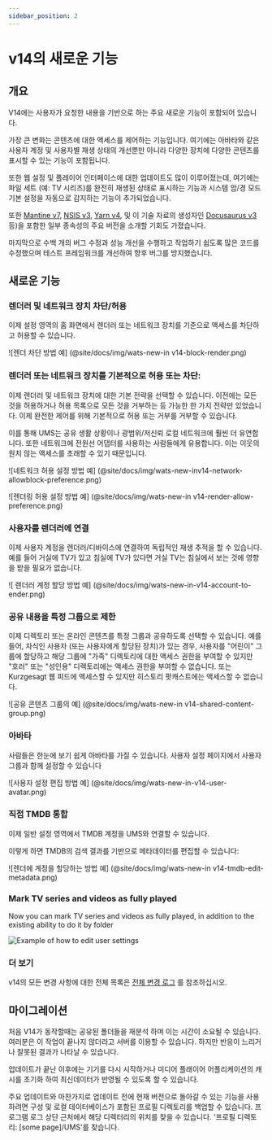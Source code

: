 ```yaml
---
sidebar_position: 2
---
```


# v14의 새로운 기능

## 개요

V14에는 사용자가 요청한 내용을 기반으로 하는 주요 새로운 기능이 포함되어 있습니다.

가장 큰 변화는 콘텐츠에 대한 액세스를 제어하는 기능입니다. 여기에는 아바타와 같은 사용자 계정 및 사용자별 재생 상태의 개선뿐만 아니라 다양한 장치에 다양한 콘텐츠를 표시할 수 있는 기능이 포함됩니다.

또한 웹 설정 및 플레이어 인터페이스에 대한 업데이트도 많이 이루어졌는데, 여기에는 파일 세트 (예: TV 시리즈)를 완전히 재생된 상태로 표시하는 기능과 시스템 암/경 모드 기본 설정을 자동으로 감지하는 기능이 추가되었습니다.

또한 [Mantine v7](https://mantine.dev/), [NSIS v3](https://nsis.sourceforge.io/Download), [Yarn v4](https://yarnpkg.com/), 및 이 기술 자료의 생성자인 [Docusaurus v3](https://docusaurus.io/) 등)을 포함한 일부 종속성의 주요 버전을 소개할 기회도 가졌습니다.

마지막으로 수백 개의 버그 수정과 성능 개선을 수행하고 작업하기 쉽도록 많은 코드를 수정했으며 테스트 프레임워크를 개선하여 향후 버그를 방지했습니다.

## 새로운 기능

### 렌더러 및 네트워크 장치 차단/허용

이제 설정 영역의 홈 화면에서 렌더러 또는 네트워크 장치를 기준으로 액세스를 차단하고 허용할 수 있습니다.

![렌더 차단 방법 예] (@site/docs/img/wats-new-in v14-block-render.png)

### 렌더러 또는 네트워크 장치를 기본적으로 허용 또는 차단:

이제 렌더러 및 네트워크 장치에 대한 기본 전략을 선택할 수 있습니다. 이전에는 모든 것을 허용하거나 허용 목록으로 모든 것을 거부하는 등 가능한 한 가지 전략만 있었습니다. 이제 완전한 제어를 위해 기본적으로 허용 또는 거부를 거부할 수 있습니다.

이를 통해 UMS는 공유 생활 상황이나 광범위/저신뢰 로컬 네트워크에 훨씬 더 유연합니다. 또한 네트워크에 전원선 어댑터를 사용하는 사람들에게 유용합니다. 이는 이웃의 원치 않는 액세스를 초래할 수 있기 때문입니다.

![네트워크 허용 설정 방법 예] (@site/docs/img/wats-new-inv14-network-allowblock-preference.png)

![렌더링 허용 설정 방법 예] (@site/docs/img/wats-new-in v14-render-allow-preference.png)

### 사용자를 렌더러에 연결

이제 사용자 계정을 렌더러/디바이스에 연결하여 독립적인 재생 추적을 할 수 있습니다. 예를 들어 거실에 TV가 있고 침실에 TV가 있다면 거실 TV는 침실에서 보는 것에 영향을 받을 필요가 없습니다.

![ 렌더러 계정 할당 방법 예] (@site/docs/img/wats-new-in-v14-account-to-ender.png)

### 공유 내용을 특정 그룹으로 제한

이제 디렉토리 또는 온라인 콘텐츠를 특정 그룹과 공유하도록 선택할 수 있습니다. 예를 들어, 자식인 사용자 (또는 사용자에게 할당된 장치)가 있는 경우, 사용자를 "어린이" 그룹에 할당하고 해당 그룹에 "가족" 디렉토리에 대한 액세스 권한을 부여할 수 있지만 "호러" 또는 "성인용" 디렉토리에는 액세스 권한을 부여할 수 없습니다. 또는 Kurzgesagt 웹 피드에 액세스할 수 있지만 히스토리 팟캐스트에는 액세스할 수 없습니다.

![공유 콘텐츠 그룹의 예] (@site/docs/img/wats-new-in v14-shared-content-group.png)

### 아바타

사람들은 한눈에 보기 쉽게 아바타를 가질 수 있습니다. 사용자 설정 페이지에서 사용자 그룹과 함께 설정할 수 있습니다

![사용자 설정 편집 방법 예] (@site/docs/img/wats-new-in-v14-user-avatar.png)

### 직접 TMDB 통합

이제 일반 설정 영역에서 TMDB 계정을 UMS와 연결할 수 있습니다.

이렇게 하면 TMDB의 검색 결과를 기반으로 메타데이터를 편집할 수 있습니다:

![렌더에 계정을 할당하는 방법 예] (@site/docs/img/wats-new-in v14-tmdb-edit-metadata.png)

### Mark TV series and videos as fully played

Now you can mark TV series and videos as fully played, in addition to the existing ability to do it by folder

![Example of how to edit user settings](@site/docs/img/whats-new-in-v14-mark-tv-series-fully-played.png)

### 더 보기

v14의 모든 변경 사항에 대한 전체 목록은 [전체 변경 로그](https://github.com/UniversalMediaServer/UniversalMediaServer/blob/main/CHANGELOG.md) 를 참조하십시오.

## 마이그레이션

처음 V14가 동작할때는 공유된 폴더들을 재분석 하며 이는 시간이 소요될 수 있습니다. 여러분은 이 작업이 끝나지 않더라고 서버를 이용할 수 있습니다. 하지만 반응이 느리거나 잘못된 결과가 나타날 수 있습니다.

업데이트가 끝난 이후에는 기기를 다시 시작하거나 미디어 플래이어 어플리케이션의 캐시를 초기화 하여 최신데이터가 반영될 수 있도록 할 수 있습니다.

주요 업데이트와 마찬가지로 업데이트 전에 현재 버전으로 돌아갈 수 있는 기능을 사용하려면 구성 및 로컬 데이터베이스가 포함된 프로필 디렉토리를 백업할 수 있습니다. 프로그램 로그 상단 근처에서 해당 디렉터리의 위치를 찾을 수 있습니다. '프로필 디렉토리: [some page]/UMS'를 찾습니다.
